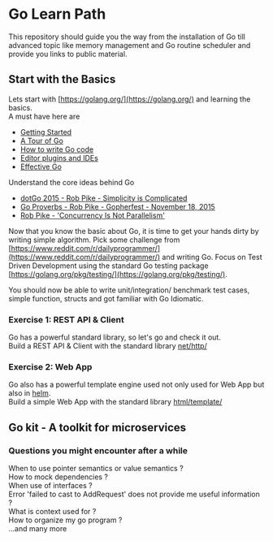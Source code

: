 # Go Learn Path

This repository should guide you the way from the installation of Go till advanced topic like memory management and Go routine scheduler and provide you links to public material.

## Start with the Basics

Lets start with [https://golang.org/](https://golang.org/) and learning the basics.  
A must have here are 
* [Getting Started](https://golang.org/doc/install)
* [A Tour of Go](https://tour.golang.org/welcome/1)
* [How to write Go code](https://golang.org/doc/code.html)
* [Editor plugins and IDEs](https://golang.org/doc/editors.html)
* [Effective Go](https://golang.org/doc/effective_go.html)

Understand the core ideas behind Go
* [dotGo 2015 - Rob Pike - Simplicity is Complicated](https://www.youtube.com/watch?v=rFejpH_tAHM)
* [Go Proverbs - Rob Pike - Gopherfest - November 18, 2015](https://www.youtube.com/watch?v=PAAkCSZUG1c)
* [Rob Pike - 'Concurrency Is Not Parallelism'](https://www.youtube.com/watch?v=cN_DpYBzKso)

Now that you know the basic about Go, it is time to get your hands dirty by writing simple algorithm. Pick some challenge from [https://www.reddit.com/r/dailyprogrammer/](https://www.reddit.com/r/dailyprogrammer/) and writing Go. Focus on Test Driven Development using the standard Go testing package [https://golang.org/pkg/testing/](https://golang.org/pkg/testing/).

You should now be able to write unit/integration/ benchmark test cases, simple function, structs and got familiar with Go Idiomatic.

### Exercise 1: REST API & Client

Go has a powerful standard library, so let's go and check it out.  
Build a REST API & Client with the standard library [net/http/](https://golang.org/pkg/net/http/)

### Exercise 2: Web App

Go also has a powerful template engine used not only used for Web App but also in [helm](https://helm.sh/).  
Build a simple Web App with the standard library [html/template/](https://golang.org/pkg/html/template/)

## Go kit - A toolkit for microservices

### Questions you might encounter after a while

When to use pointer semantics or value semantics ?  
How to mock dependencies ?  
When use of interfaces ?  
Error 'failed to cast to AddRequest' does not provide me useful information ?  
What is context used for ?  
How to organize my go program ?  
...and many more

